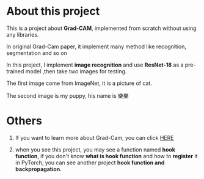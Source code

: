 
# About this project

This is a project about **Grad-CAM**, implemented from scratch without using any libraries.

In original Grad-Cam paper, it implement many method like recognition, segmentation and so on

In this project, I implement **image recognition** and use **ResNet-18** as a pre-trained model ,then take two images for testing.

The first image come from ImageNet, it is a picture of cat.

The second image is my puppy, his name is 樂樂

# Others

1. If you want to learn more about Grad-Cam, you can click [HERE](https://arxiv.org/abs/1610.02391)

2. when you see this project, you may see a function named **hook function**, if you don't know **what is hook function** and  how to **register** it in PyTorch, you can see another project **hook function and backpropagation**.

